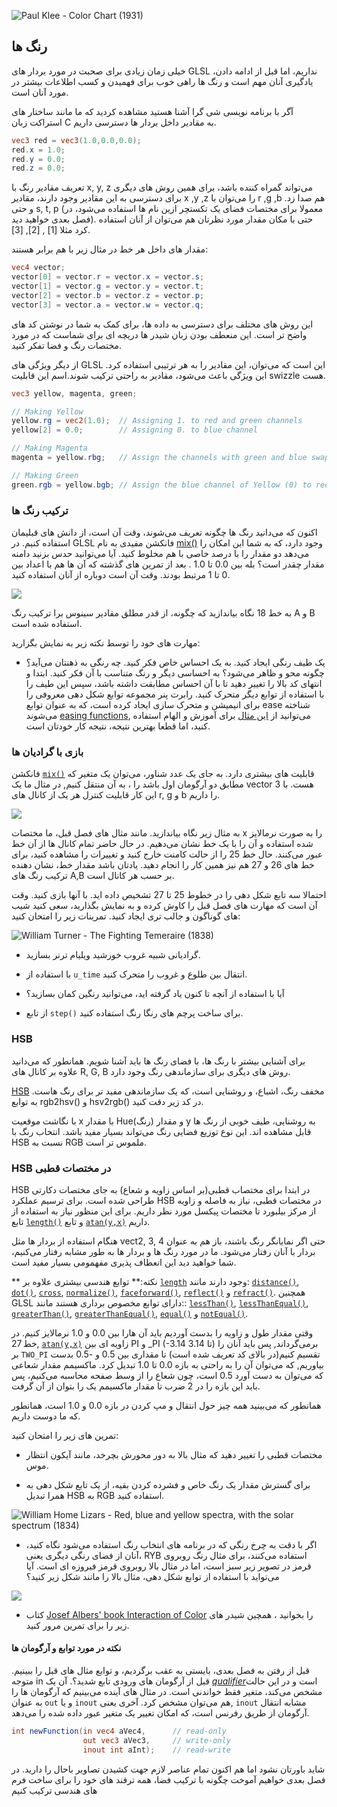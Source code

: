 ![Paul Klee - Color Chart (1931)](klee.jpg)

## رنگ ها

خیلی زمان زیادی برای صحبت در مورد بردار های GLSL نداریم، اما قبل از ادامه دادن، یادگیری آنان مهم است و رنگ ها راهی خوب برای فهمیدن و کسب اطلاعات بیشتر در مورد آنان است.

آگر با برنامه نویسی شی گرا آشنا هستید مشاهده کردید که ما مانند ساختار های استراکت زبان C به مقادیر داخل بردار ها دسترسی داریم.

```glsl
vec3 red = vec3(1.0,0.0,0.0);
red.x = 1.0;
red.y = 0.0;
red.z = 0.0;
```

تعریف مقادیر رنگ با x, y, z می‌تواند گمراه کننده باشد، برای همین روش های دیگری برای دسترسی به این مقادیر وجود دارند، مقادیر x ,y ,z را می‌توان با r ,g ,b هم صدا زد. و حتی s, t, p (معمولا برای مختصات فضای یک تکستچر ازین نام ها استفاده می‌شود، در فصل بعدی خواهید دید). حتی با مکان مقدار مورد نظرتان هم می‌توان از آنان استفاده کرد مثلا [1] , [2], [3].

مقدار های داخل هر خط در مثال زیر با هم برابر هستند:

```glsl
vec4 vector;
vector[0] = vector.r = vector.x = vector.s;
vector[1] = vector.g = vector.y = vector.t;
vector[2] = vector.b = vector.z = vector.p;
vector[3] = vector.a = vector.w = vector.q;
```

این روش های مختلف برای دسترسی به داده ها، برای کمک به شما در نوشتن کد های واضح تر است. این منعطف بودن زبان شیدر ها دریچه ای برای شماست که در مورد مختصات رنگ و فضا تفکر کنید.

از دیگر ویژگی های GLSL این است که می‌توان، این مقادیر را به هر ترتیبی استفاده کرد. این ویژگی باعث می‌شود، مقادیر به راحتی ترکیب شوند.اسم این قابلیت swizzle هست. 

```glsl
vec3 yellow, magenta, green;

// Making Yellow
yellow.rg = vec2(1.0);  // Assigning 1. to red and green channels
yellow[2] = 0.0;        // Assigning 0. to blue channel

// Making Magenta
magenta = yellow.rbg;   // Assign the channels with green and blue swapped

// Making Green
green.rgb = yellow.bgb; // Assign the blue channel of Yellow (0) to red and blue channels
```

### ترکیب رنگ ها

اکنون که می‌دانید رنگ ها چگونه تعریف می‌شوند، وقت آن است، از دانش های قبلیمان استفاده کنیم. در GLSL فانکشن مفیدی به نام [mix()](../glossary/?search=mix) وجود دارد، که به شما این امکان را می‌دهد دو مقدار را با درصد خاصی با هم مخلوط کنید. آیا می‌توانید حدس بزنید دامنه مقدار چقدر است؟ بله بین 0.0 تا 1.0 . بعد از تمرین های گذشته که آن ها هم با اعداد بین 0 تا 1 مرتبط بودند. وقت آن است دوباره از آنان استفاده کنید.

![](mix-f.jpg)

به خط 18 نگاه بیاندازید که چگونه، از قدر مطلق مقادیر سینوس برا ترکیب رنگ A و B استفاده شده است.

<div class="codeAndCanvas" data="mix.frag"></div>

مهارت های خود را توسط نکته زیر به نمایش بگزارید:

* ِیک طیف رنگی ایجاد کنید. به یک احساس خاص فکر کنید. چه رنگی به ذهنتان می‌آید؟ چگونه محو و ظاهر می‌شود؟ به احساسی دیگر و رنگ متناسب با آن فکر کنید. ابتدا و انتهای کد بالا را تغییر دهید تا با آن احساس مطابقت داشته باشد، سپس این طیف را با استفاده از توابع دیگر متحرک کنید. رابرت پنر مجموعه توابع شکل دهی معروفی را برای انیمیشن و متحرک سازی ایجاد کرده است، که به عنوان توابع ease شناخته می‌شوند [easing functions](http://easings.net/), می‌توانید از  [این مثال](../edit.php#06/easing.frag) برای آموزش و الهام استفاده کنید، اما قطعا بهترین نتیجه، نتیجه کار خودتان است.

### بازی با گرادیان ها

فانکشن [`mix()`](../glossary/?search=mix) قابلیت های بیشتری دارد. به جای یک عدد شناور، می‌توان یک متغیر که مطابق دو آرگومان اول باشد را ، به آن منتقل کنیم, در مثال ما یک vector 3 هست. با این کار قابلیت کنترل هر یک از کانال های r, g و b را داریم.

![](mix-vec.jpg)

به مثال زیر نگاه بیاندازید. مانند مثال های فصل قبل، ما مختصات x را به صورت نرمالایز شده استفاده و آن را با یک خط نشان می‌دهیم. در حال حاضر تمام کانال ها از آن خط عبور می‌کنند. حال خط 25 را از حالت کامنت خارج کنید و تغییرات را مشاهده کنید، برای خط های 26 و 27 هم نیز همین کار را انجام دهید. یادتان باشد مقدار خط، نشان دهنده ترکیب رنگ های A,B بر حسب هر کانال است.

<div class="codeAndCanvas" data="gradient.frag"></div>

احتمالا سه تابع شکل دهی را در خطوط 25 تا 27 تشخیص داده اید. با آنها بازی کنید. وقت آن است که مهارت های فصل قبل را کاوش کرده و به نمایش بگذارید، سعی کنید شیب های گوناگون و جالب تری ایجاد کنید. تمرینات زیر را امتحان کنید:

![William Turner - The Fighting Temeraire (1838)](turner.jpg)

* گرادیانی شبیه غروب خورشید ویلیام ترنر بسازید.

* با استفاده از `u_time` انتقال بین طلوع و غروب را متحرک کنید.

* آیا با استفاده از آنچه تا کنون یاد گرفته اید، می‌توانید رنگین کمان بسازید؟

* از تابع `step()` برای ساخت پرچم های رنگا رنگ استفاده کنید.

### HSB

برای آشنایی بیشتر با رنگ ها، با فضای رنگ ها باید آشنا شویم. همانطور که می‌دانید علاوه بر کانال های R, G, B روش های دیگری برای سازماندهی رنگ وجود دارد.

[HSB](http://en.wikipedia.org/wiki/HSL_and_HSV) مخفف رنگ، اشباع، و روشنایی است، که یک سازماندهی مفید تر برای رنگ هاست. به توابع rgb2hsv() و hsv2rgb() در کد زیر دقت کنید.

با نگاشت موقعیت x با مقدار Hue(رنگ) و مقدار y به روشنایی، طیف خوبی از رنگ ها قابل مشاهده اند. این نوع توزیع فضایی رنگ می‌تواند بسیار مفید باشد. انتخاب رنگ با HSB نسبت به RGB ملموس تر است.

<div class="codeAndCanvas" data="hsb.frag"></div>

### HSB در مختصات قطبی

HSB در ابتدا برای مختصاب قطبی(بر اساس زاویه و شعاع) به جای مختصات دکارتی طراحی شده است. برای ترسیم عملکرد HSB در مختصات قطبی، نیاز به فاصله و زاویه از مرکز بیلبورد تا مختصات پیکسل مورد نظر داریم. برای این منظور نیاز به استفاده از تابع [`length()`](../glossary/?search=length) و تابع [`atan(y,x)`](../glossary/?search=atan) داریم.  

هنگام استفاده از بردار ها مثل vect2, 3, 4 حتی اگر نمایانگر رنگ باشند، باز هم به عنوان بردار با آنان رفتار می‌شود. ما در مورد رنگ ها و بردار ها به طور مشابه رفتار می‌کنیم، شما خواهید دید این انعطاف پذیری مفهمومی بسیار مفید است.

** نکته:** توابع هندسی بیشتری علاوه بر  [`length`](../glossary/?search=length) وجود دارند مانند: [`distance()`](../glossary/?search=distance), [`dot()`](../glossary/?search=dot), [`cross`](../glossary/?search=cross), [`normalize()`](../glossary/?search=normalize), [`faceforward()`](../glossary/?search=faceforward), [`reflect()`](../glossary/?search=reflect) و [`refract()`](../glossary/?search=refract). همچنین GLSL دارای توابع مخصوص برداری هستند مانند:: [`lessThan()`](../glossary/?search=lessThan), [`lessThanEqual()`](../glossary/?search=lessThanEqual), [`greaterThan()`](../glossary/?search=greaterThan), [`greaterThanEqual()`](../glossary/?search=greaterThanEqual), [`equal()`](../glossary/?search=equal) و [`notEqual()`](../glossary/?search=notEqual).

وقتی مقدار طول و زاویه را بدست آوردیم باید آن هارا بین 0.0 و 1.0 نرمالایز کنیم. در خط 27, [`atan(y,x)`](../glossary/?search=atan) زاویه ای بین PI و _PI (-3.14 تا 3.14) برمی‌گرداند, پس باید آنان را بر `TWO_PI` تقسیم کنیم(در بالای کد تعریف شده است) تا مقداری بین 0.5 و -0.5 بدست بیاوریم, که می‌توان آن را به راحتی به بازه 0.0 تا 1.0 تبدیل کرد. ماکسیمم مقدار شعاعی که می‌توان به دست آورد 0.5 است، چون شعاع را از وسط صفحه محاسبه می‌کنیم، پس باید این بازه را در 2 ضرب تا مقدار ماکسیمم یک را بتوان از آن گرفت.

همانطور که می‌بینید همه چیز حول انتقال و مپ کردن در بازه 0.0 و 1.0 است، همانطور که ما دوست داریم.

<div class="codeAndCanvas" data="hsb-colorwheel.frag"></div>

تمرین های زیر را امتحان کنید:

* مختصات قطبی را تغییر دهید که مثال بالا به دور محورش بچرخد، مانند آیکون انتظار موس.

* برای گسترش مقدار یک رنگ خاص و فشرده کردن بقیه، از یک تابع شکل دهی به همرا تبدیل HSB به RGB  استفاده کنید.

![William Home Lizars - Red, blue and yellow spectra, with the solar spectrum (1834)](spectrums.jpg)

* اگر با دقت به چرخ رنگی که در برنامه های انتخاب رنگ استفاده می‌شود نگاه کنید، آنان از فضای رنگی دیگری یعنی، RYB استفاده می‌کنند، برای مثال رنگ روبروی قرمز در تصویر زیر سبز است، اما در مثال بالا روبروی قرمز فیروزه ای است. آیا می‌تواید با استفاده از توابع شکل دهی، مثال بالا را مانند شکل زیر کنید؟  

![](colorwheel.png)

* کتاب [Josef Albers' book Interaction of Color](http://www.goodreads.com/book/show/111113.Interaction_of_Color) را بخوانید ، همچین شیدر های زیر را برای تمرین مرور کنید.

<div class="glslGallery" data="160505191155,160505193939,160505200330,160509131554,160509131509,160509131420,160509131240" data-properties="clickRun:editor,openFrameIcon:false,showAuthor:false"></div>

#### نکته در مورد توابع و آرگومان ها

قبل از رفتن به فصل بعدی، بایستی به عقب برگردیم، و توابع مثال های قبل را ببینیم. متوجه in قبل از آرگومان های ورودی تابع شدید؟. آن یک [*qualifier*](http://www.shaderific.com/glsl-qualifiers/#inputqualifier)است و در این حالت مشخص می‌کند، متغیر فقط خواندنی است. در مثال های آینده می‌بینیم که آرگومان ها را به عنوان `out` و یا `inout` هم می‌توان مشخص کرد. آخری یعنی, `inout`  مشابه انتقال آرگومان از طریق رفرنس است، که امکان تغییر یک متغیر عبور داده شده را می‌دهد.

```glsl
int newFunction(in vec4 aVec4,      // read-only
                out vec3 aVec3,     // write-only
                inout int aInt);    // read-write
```

شاید باورتان نشود اما هم اکنون تمام عناصر لازم جهت کشیدن تصاویر باحال را دارید. در فصل بعدی خواهیم آموخت چگونه با ترکیب فضا، همه ترفند های خود را برای ساخت فرم های هندسی ترکیب کنیم

